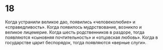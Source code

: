 # 18

Когда устранили великое дао, появились «человеколюбие» и «справедливость». Когда появилось мудрствование, возникло и великое лицемерие. Когда шесть родственников в раздоре, тогда появляются «сыновняя почтительность» и «отцовская любовь». Когда в государстве царит беспорядок, тогда появляются «верные слуги».